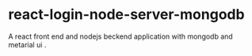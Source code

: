 # react-login-node-server-mongodb
A react front end and nodejs beckend application with mongodb and metarial ui .
